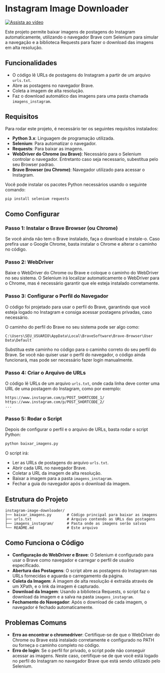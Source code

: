 # Instagram Image Downloader

[![Assista ao vídeo](https://img.youtube.com/vi/BYJiVNAhJUc/0.jpg)](https://youtu.be/BYJiVNAhJUc)

Este projeto permite baixar imagens de postagens do Instagram automaticamente, utilizando o navegador Brave com Selenium para simular a navegação e a biblioteca Requests para fazer o download das imagens em alta resolução.

## Funcionalidades

- O código lê URLs de postagens do Instagram a partir de um arquivo `urls.txt`.
- Abre as postagens no navegador Brave.
- Coleta a imagem de alta resolução.
- Faz o download automático das imagens para uma pasta chamada `imagens_instagram`.

## Requisitos

Para rodar este projeto, é necessário ter os seguintes requisitos instalados:

- **Python 3.x**: Linguagem de programação utilizada.
- **Selenium**: Para automatizar o navegador.
- **Requests**: Para baixar as imagens.
- **WebDriver do Chrome (ou Brave)**: Necessário para o Selenium controlar o navegador. Entretanto caso seja necessario, subestitua pelo seu Browser padrao.
- **Brave Browser (ou Chrome)**: Navegador utilizado para acessar o Instagram.

Você pode instalar os pacotes Python necessários usando o seguinte comando:

```bash
pip install selenium requests
```

## Como Configurar

### Passo 1: Instalar o Brave Browser (ou Chrome)
Se você ainda não tem o Brave instalado, faça o download e instale-o. Caso prefira usar o Google Chrome, basta instalar o Chrome e alterar o caminho no código.

### Passo 2: WebDriver
Baixe o WebDriver do Chrome ou Brave e coloque o caminho do WebDriver no seu sistema. O Selenium irá localizar automaticamente o WebDriver para o Chrome, mas é necessário garantir que ele esteja instalado corretamente.

### Passo 3: Configurar o Perfil do Navegador
O código foi projetado para usar o perfil do Brave, garantindo que você esteja logado no Instagram e consiga acessar postagens privadas, caso necessário.

O caminho do perfil do Brave no seu sistema pode ser algo como:

```plaintext
C:\Users\SEU_USUARIO\AppData\Local\BraveSoftware\Brave-Browser\User Data\Default
```

Substitua este caminho no código para o caminho correto do seu perfil do Brave. Se você não quiser usar o perfil do navegador, o código ainda funcionará, mas pode ser necessário fazer login manualmente.

### Passo 4: Criar o Arquivo de URLs
O código lê URLs de um arquivo `urls.txt`, onde cada linha deve conter uma URL de uma postagem do Instagram, como por exemplo:

```plaintext
https://www.instagram.com/p/POST_SHORTCODE_1/
https://www.instagram.com/p/POST_SHORTCODE_2/
...
```

### Passo 5: Rodar o Script
Depois de configurar o perfil e o arquivo de URLs, basta rodar o script Python:

```bash
python baixar_imagens.py
```

O script irá:

- Ler as URLs de postagens do arquivo `urls.txt`.
- Abrir cada URL no navegador Brave.
- Coletar a URL da imagem de alta resolução.
- Baixar a imagem para a pasta `imagens_instagram`.
- Fechar a guia do navegador após o download da imagem.

## Estrutura do Projeto

```plaintext
instagram-image-downloader/
├── baixar_imagens.py       # Código principal para baixar as imagens
├── urls.txt                # Arquivo contendo as URLs das postagens
├── imagens_instagram/      # Pasta onde as imagens serão salvas
└── README.md               # Este arquivo
```

## Como Funciona o Código

- **Configuração do WebDriver e Brave**: O Selenium é configurado para usar o Brave como navegador e carregar o perfil de usuário especificado.
- **Abertura das Postagens**: O script abre as postagens do Instagram nas URLs fornecidas e aguarda o carregamento da página.
- **Coleta da Imagem**: A imagem de alta resolução é extraída através de um XPath, e o link da imagem é capturado.
- **Download da Imagem**: Usando a biblioteca Requests, o script faz o download da imagem e a salva na pasta `imagens_instagram`.
- **Fechamento do Navegador**: Após o download de cada imagem, o navegador é fechado automaticamente.

## Problemas Comuns

- **Erro ao encontrar o chromedriver**: Certifique-se de que o WebDriver do Chrome ou Brave está instalado corretamente e configurado no PATH ou forneça o caminho completo no código.
- **Erro de login**: Se o perfil for privado, o script pode não conseguir acessar as imagens. Neste caso, certifique-se de que você está logado no perfil do Instagram no navegador Brave que está sendo utilizado pelo Selenium.
